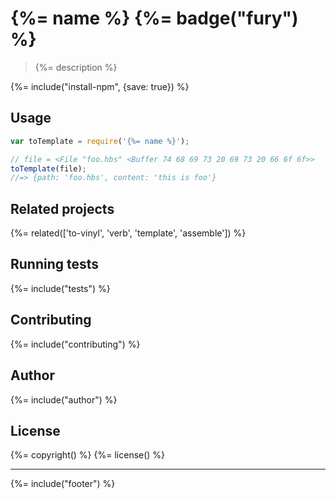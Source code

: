 # {%= name %} {%= badge("fury") %}

> {%= description %}

{%= include("install-npm", {save: true}) %}

## Usage

```js
var toTemplate = require('{%= name %}');

// file = <File "foo.hbs" <Buffer 74 68 69 73 20 69 73 20 66 6f 6f>>
toTemplate(file);
//=> {path: 'foo.hbs', content: 'this is foo'}
```

## Related projects
{%= related(['to-vinyl', 'verb', 'template', 'assemble']) %}  

## Running tests
{%= include("tests") %}

## Contributing
{%= include("contributing") %}

## Author
{%= include("author") %}

## License
{%= copyright() %}
{%= license() %}

***

{%= include("footer") %}
